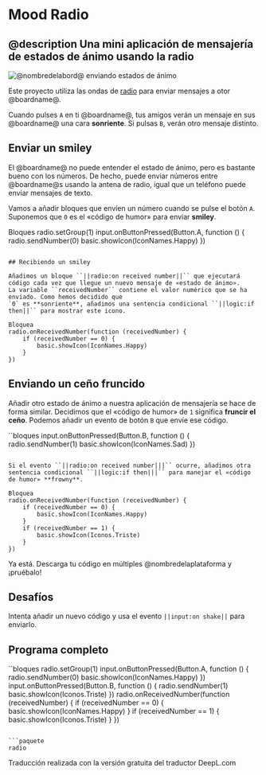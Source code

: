 # Mood Radio

## @description Una mini aplicación de mensajería de estados de ánimo usando la radio

![@nombredelabord@ enviando estados de ánimo](/static/mb/projects/mood-radio.png)

Este proyecto utiliza las ondas de [radio](/referencia/radio) para enviar mensajes a otor @boardname@.

Cuando pulses ``A`` en ti @boardname@, tus amigos verán un mensaje en sus @boardname@ una cara **sonriente**. Si pulsas ``B``, verán otro mensaje distinto.

## Enviar un smiley

El @boardname@ no puede entender el estado de ánimo, pero es bastante bueno con los números. De hecho, puede enviar números
entre @boardname@s usando la antena de radio, igual que un teléfono puede enviar mensajes de texto.

Vamos a añadir bloques que envíen un número cuando se pulse el botón ``A``. Suponemos que `0` es el «código de humor» para enviar **smiley**.

Bloques
radio.setGroup(1)
input.onButtonPressed(Button.A, function () {
    radio.sendNumber(0)
    basic.showIcon(IconNames.Happy)
})
```

## Recibiendo un smiley

Añadimos un bloque ``||radio:on received number||`` que ejecutará código cada vez que llegue un nuevo mensaje de «estado de ánimo».
La variable ``receivedNumber`` contiene el valor numérico que se ha enviado. Como hemos decidido que
`0` es **sonriente**, añadimos una sentencia condicional ``||logic:if then||`` para mostrar este icono.

Bloquea
radio.onReceivedNumber(function (receivedNumber) {
    if (receivedNumber == 0) {
        basic.showIcon(IconNames.Happy)
    }
})
```

## Enviando un ceño fruncido

Añadir otro estado de ánimo a nuestra aplicación de mensajería se hace de forma similar. Decidimos que el «código de humor» de `1` significa **fruncir el ceño**. Podemos añadir un evento de botón ``B`` que envíe ese código.

``bloques
input.onButtonPressed(Button.B, function () {
    radio.sendNumber(1)
    basic.showIcon(IconNames.Sad)
})
```

Si el evento ``||radio:on received number|||`` ocurre, añadimos otra sentencia condicional ``||logic:if then|||`` para manejar el «código de humor» **frowny**.

Bloquea
radio.onReceivedNumber(function (receivedNumber) {
    if (receivedNumber == 0) {
        basic.showIcon(IconNames.Happy)
    }
    if (receivedNumber == 1) {
        basic.showIcon(Iconos.Triste)
    }
})
```

Ya está. Descarga tu código en múltiples @nombredelaplataforma y ¡pruébalo!

## Desafíos

Intenta añadir un nuevo código y usa el evento ``||input:on shake||`` para enviarlo.

## Programa completo

``bloques
radio.setGroup(1)
input.onButtonPressed(Button.A, function () {
    radio.sendNumber(0)
    basic.showIcon(IconNames.Happy)
})
input.onButtonPressed(Button.B, function () {
    radio.sendNumber(1)
    basic.showIcon(Iconos.Triste)
})
radio.onReceivedNumber(function (receivedNumber) {
    if (receivedNumber == 0) {
        basic.showIcon(IconNames.Happy)
    }
    if (receivedNumber == 1) {
        basic.showIcon(Iconos.Triste)
    }
})
```

```paquete
radio
```

Traducción realizada con la versión gratuita del traductor DeepL.com